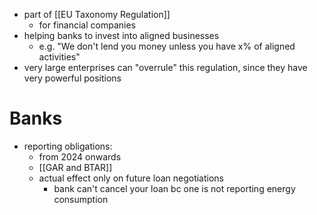 - part of [[EU Taxonomy Regulation]]
	- for financial companies
- helping banks to invest into aligned businesses
	- e.g. "We don't lend you money unless you have x% of aligned activities"
- very large enterprises can "overrule" this regulation, since they have very powerful positions 

# Banks
- reporting obligations:
	- from 2024 onwards
	- [[GAR and BTAR]]
	- actual effect only on future loan negotiations
		- bank can't cancel your loan bc one is not reporting energy consumption
